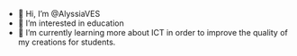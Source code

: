 - 👋 Hi, I’m @AlyssiaVES
- 👀 I’m interested in education
- 🌱 I’m currently learning more about ICT in order to improve the quality of my creations for students.

<!---
AlyssiaVES/AlyssiaVES is a ✨ special ✨ repository because its `README.md` (this file) appears on your GitHub profile.
You can click the Preview link to take a look at your changes.
--->
